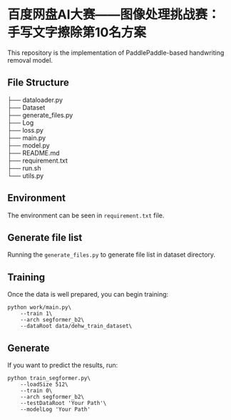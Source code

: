 # 百度网盘AI大赛——图像处理挑战赛：手写文字擦除第10名方案

This repository is the implementation of PaddlePaddle-based handwriting removal model.

## File Structure

├── dataloader.py\
├── Dataset\
├── generate_files.py\
├── Log\
├── loss.py\
├── main.py\
├── model.py\
├── README.md\
├── requirement.txt\
├── run.sh\
└── utils.py

## Environment

The environment can be seen in `requirement.txt` file.

## Generate file list

Running the `generate_files.py` to generate file list in dataset directory.

## Training

Once the data is well prepared, you can begin training:
```
python work/main.py\
    --train 1\
    --arch segformer_b2\
    --dataRoot data/dehw_train_dataset\
```

## Generate

If you want to predict the results, run:

```
python train_segformer.py\
    --loadSize 512\
    --train 0\
    --arch segformer_b2\
    --testDataRoot 'Your Path'\
    --modelLog 'Your Path'
```